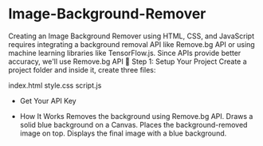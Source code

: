 # Image-Background-Remover
Creating an Image Background Remover using HTML, CSS, and JavaScript requires integrating a background removal API like Remove.bg API or using machine learning libraries like TensorFlow.js. Since APIs provide better accuracy, we'll use Remove.bg API
🔹 Step 1: Setup Your Project
Create a project folder and inside it, create three files:

index.html
style.css
script.js
* Get Your API Key

* How It Works
Removes the background using Remove.bg API.
Draws a solid blue background on a Canvas.
Places the background-removed image on top.
Displays the final image with a blue background.
